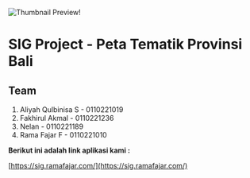 ![Thumbnail Preview!](/profile/images/thumbnail.png "SIG Project Preview")

# SIG Project - Peta Tematik Provinsi Bali

## Team

1. Aliyah Qulbinisa S - 0110221019
2. Fakhirul Akmal - 0110221236
3. Nelan - 0110221189
4. Rama Fajar F - 0110221010

**Berikut ini adalah link aplikasi kami :**

[https://sig.ramafajar.com/](https://sig.ramafajar.com/)

